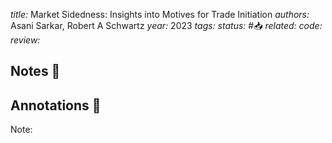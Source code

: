 *title:* Market Sidedness: Insights into Motives for Trade Initiation
*authors:* Asani Sarkar, Robert A Schwartz
*year:* 2023
*tags:* 
*status:* #📥
*related:*
*code:*
*review:*

## Notes 📍

## Annotations 📖
Note: 